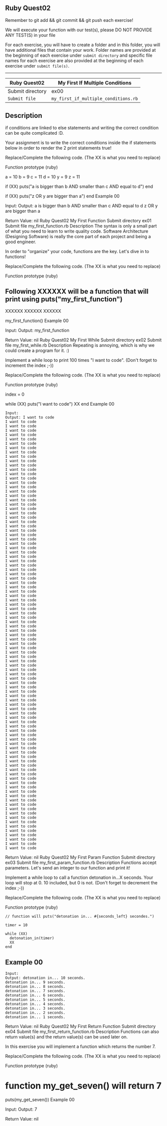 ## Ruby Quest02
Remember to git add && git commit && git push each exercise!

We will execute your function with our test(s), please DO NOT PROVIDE ANY TEST(S) in your file

For each exercise, you will have to create a folder and in this folder, you will have additional files that contain your work. Folder names are provided at the beginning of each exercise under `submit directory` and specific file names for each exercise are also provided at the beginning of each exercise under `submit file(s)`.

-----------------------------------------------------------------------------------------------------------------------------------------------------------------------

| Ruby Quest02	| My First If Multiple Conditions |
| ------------- | ------------------------------- |
| Submit directory	| ex00 |
| `Submit file` |	`my_first_if_multiple_conditions.rb` |

## Description
if conditions are linked to else statements and writing the correct condition can be quite complicated :D.

Your assignment is to write the correct conditions inside the if statements below in order to render the 2 print statements true!

Replace/Complete the following code.
(The XX is what you need to replace)

Function prototype (ruby)

a = 10
b = 9
c = 11
d = 10
y = 9
z = 11

if (XX)
  puts("a is bigger than b AND smaller than c AND equal to d")
end

if (XX)
  puts("z OR y are bigger than a")
end
Example 00

Input: 
Output: a is bigger than b AND smaller than c AND equal to d
z OR y are bigger than a

Return Value: nil
Ruby Quest02	My First Function
Submit directory	ex01
Submit file	my_first_function.rb
Description
The syntax is only a small part of what you need to learn to write quality code.
Software Architecture (Designing Software) is really the core part of each project and being a good engineer.

In order to "organize" your code, functions are the key. Let's dive in to functions!

Replace/Complete the following code.
(The XX is what you need to replace)

Function prototype (ruby)

## Following XXXXXX will be a function that will print using puts("my_first_function")
XXXXXX
XXXXXX
XXXXXX

my_first_function()
Example 00

Input: 
Output: my_first_function

Return Value: nil
Ruby Quest02	My First While
Submit directory	ex02
Submit file	my_first_while.rb
Description
Repeating is annoying, which is why we could create a program for it. :)

Implement a while loop to print 100 times "I want to code".
(Don't forget to increment the index ;-))

Replace/Complete the following code.
(The XX is what you need to replace)

Function prototype (ruby)

index = 0

while (XX)
  puts("I want to code")
  XX
end
Example 00
```
Input: 
Output: I want to code
I want to code
I want to code
I want to code
I want to code
I want to code
I want to code
I want to code
I want to code
I want to code
I want to code
I want to code
I want to code
I want to code
I want to code
I want to code
I want to code
I want to code
I want to code
I want to code
I want to code
I want to code
I want to code
I want to code
I want to code
I want to code
I want to code
I want to code
I want to code
I want to code
I want to code
I want to code
I want to code
I want to code
I want to code
I want to code
I want to code
I want to code
I want to code
I want to code
I want to code
I want to code
I want to code
I want to code
I want to code
I want to code
I want to code
I want to code
I want to code
I want to code
I want to code
I want to code
I want to code
I want to code
I want to code
I want to code
I want to code
I want to code
I want to code
I want to code
I want to code
I want to code
I want to code
I want to code
I want to code
I want to code
I want to code
I want to code
I want to code
I want to code
I want to code
I want to code
I want to code
I want to code
I want to code
I want to code
I want to code
I want to code
I want to code
I want to code
I want to code
I want to code
I want to code
I want to code
I want to code
I want to code
I want to code
I want to code
I want to code
I want to code
I want to code
I want to code
I want to code
I want to code
I want to code
I want to code
I want to code
I want to code
I want to code
I want to code
```
Return Value: nil
Ruby Quest02	My First Param Function
Submit directory	ex03
Submit file	my_first_param_function.rb
Description
Functions accept parameters. Let's send an integer to our function and print it!

Implement a while loop to call a function detonation in...X seconds.
Your loop will stop at 0. 10 included, but 0 is not.
(Don't forget to decrement the index ;-))

Replace/Complete the following code.
(The XX is what you need to replace)

Function prototype (ruby)
```
// function will puts("detonation in... #{seconds_left} secondes.")

timer = 10

while (XX)
  detonation_in(timer)
  XX
end
```
## Example 00
```
Input: 
Output: detonation in... 10 seconds.
detonation in... 9 seconds.
detonation in... 8 seconds.
detonation in... 7 seconds.
detonation in... 6 seconds.
detonation in... 5 seconds.
detonation in... 4 seconds.
detonation in... 3 seconds.
detonation in... 2 seconds.
detonation in... 1 seconds.
```
Return Value: nil
Ruby Quest02	My First Return Function
Submit directory	ex04
Submit file	my_first_return_function.rb
Description
Functions can also return value(s) and the return value(s) can be used later on.

In this exercise you will implement a function which returns the number 7.

Replace/Complete the following code.
(The XX is what you need to replace)

Function prototype (ruby)

# function my_get_seven() will return 7

puts(my_get_seven())
Example 00

Input: 
Output: 7

Return Value: nil
